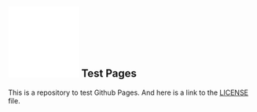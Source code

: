 ## ![Duke, the Java mascot, with arms akimbo](images/icon.svg) Test Pages

This is a repository to test Github Pages.
And here is a link to the [LICENSE](LICENSE) file.
